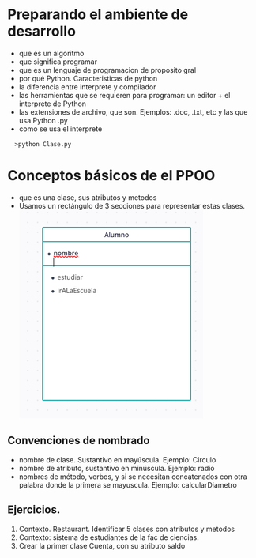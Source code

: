 # Preparando el ambiente de desarrollo

- que es un algoritmo
- que significa programar
- que es un lenguaje de programacion de proposito gral
- por qué Python. Caracteristicas de python
- la diferencia entre interprete y compilador
- las herramientas que se requieren para programar: un editor + el interprete de Python
- las extensiones de archivo, que son. Ejemplos: .doc, .txt, etc y las que usa Python .py
- como se usa el interprete
```python:
  >python Clase.py
```

# Conceptos básicos de el PPOO
- que es una clase, sus atributos y metodos
- Usamos un rectángulo de 3 secciones para representar estas clases.
  ![Una clase de Alumno](claseAlumno.png)

## Convenciones de nombrado
- nombre de clase. Sustantivo en mayúscula. Ejemplo: Circulo
- nombre de atributo, sustantivo en minúscula. Ejemplo: radio
- nombres de método, verbos, y si se necesitan concatenados con otra palabra donde la primera se mayuscula. Ejemplo: calcularDiametro

## Ejercicios. 
1. Contexto. Restaurant. Identificar 5 clases con atributos y metodos
2. Contexto: sistema de estudiantes de la fac de ciencias.
3. Crear la primer clase Cuenta, con su atributo saldo

